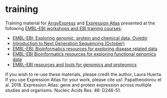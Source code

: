 # training

Training material for [ArrayExpress][1] and [Expression Atlas][2] presented at the following [EMBL-EBI workshops and EBI training courses][3]:
 - [EMBL-EBI: Exploring genomic, protein and chemical data, Oviedo](01.EMBL-EBI_ExploringGenomicProteinChemicalData/)
 - [Introduction to Next Generation Sequencing (October)](02.IntroductionNextGenerationSequencing/)
 - [EMBL-EBI: Bioinformatics resources for exploring disease related data](03.EMBL-EBI_BioinformaticsResourcesForExploringDiseaseRelatedData/)
 - [EMBL-EBI Bioinformatics resources for exploring functional genomics data](04.EMBL-EBI_BioinformaticsResourcesForExploringFunctionalGenomicsData/)
 - [EMBL-EBI resources and tools for genomics and proteomics](05.EMBL-EBI_ResourcesToolsForGenomicsProteomics/)

If you wish to re-use these materials, please credit the author, Laura Huerta. 
If you use Expression Atlas for your work, please cite us!: Papatheodorou et al. 2018. Expression Atlas: gene and protein expression across multiple studies and organisms. Nucleic Acids Res. 46: D246-51.

[1]: https://www.ebi.ac.uk/arrayexpress/
[2]: https://www.ebi.ac.uk/gxa/home
[3]: https://www.ebi.ac.uk/training
